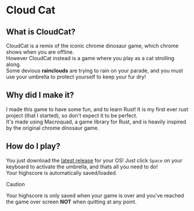# Cloud Cat

## What is CloudCat?

CloudCat is a remix of the iconic chrome dinosaur game, which chrome shows when you are offline.  
However CloudCat instead is a game where you play as a cat strolling along.  
Some devious **rainclouds** are trying to rain on your parade, and you must use your umbrella to protect yourself to
keep your fur dry!

## Why did I make it?

I made this game to have some fun, and to learn Rust! It is my first ever rust project (that I started), so don't expect it to be
perfect.  
It's made using Macroquad, a game library for Rust, and is heavily inspired by the original chrome dinosaur game.

## How do I play?

You just download the [latest release](https://github.com/Spacexplorer11/CloudCat/releases/latest) for your OS!
Just click `Space` on your keyboard to activate the umbrella, and thats all you need to do!  
Your highscore is automatically saved/loaded.  
>[!CAUTION]
> Your highscore is only saved when your game is over and you've reached the game over screen
> **NOT** when quitting at any point.